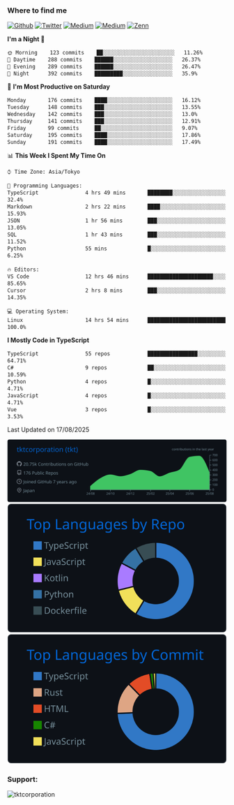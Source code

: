 <!-- <p align="left"> <img src="https://komarev.com/ghpvc/?username=tktcorporation&label=Profile%20views&color=0e75b6&style=flat" alt="tktcorporation" /> </p> -->

<h3>Where to find me</h3>
<p>
<a href="https://github.com/tktcorporation" target="_blank"><img alt="Github" src="https://img.shields.io/badge/GitHub-%2312100E.svg?&style=for-the-badge&logo=Github&logoColor=white" /></a>
<a href="https://twitter.com/tktcorporation" target="_blank"><img alt="Twitter" src="https://img.shields.io/badge/twitter-%231DA1F2.svg?&style=for-the-badge&logo=twitter&logoColor=white" /></a>
<a href="https://www.linkedin.com/in/tktcorporation" target="_blank"><img alt="Medium" src="https://img.shields.io/badge/linkdin-0a66c2.svg?&style=for-the-badge&logo=linkedin&logoColor=white" /></a>
<a href="https://qiita.com/tktcorporation" target="_blank"><img alt="Medium" src="https://img.shields.io/badge/qiita-55C500.svg?&style=for-the-badge&logo=qiita&logoColor=white" /></a>
<a href="https://zenn.dev/tktcorporation" target="_blank"><img alt="Zenn" src="https://img.shields.io/badge/Zenn-3EA8FF.svg?&style=for-the-badge&logo=Zenn&logoColor=white" /></a>
</p>
  
<!--START_SECTION:waka-->
**I'm a Night 🦉** 

```text
🌞 Morning    123 commits    ██░░░░░░░░░░░░░░░░░░░░░░░   11.26% 
🌆 Daytime    288 commits    ██████░░░░░░░░░░░░░░░░░░░   26.37% 
🌃 Evening    289 commits    ██████░░░░░░░░░░░░░░░░░░░   26.47% 
🌙 Night      392 commits    █████████░░░░░░░░░░░░░░░░   35.9%

```
📅 **I'm Most Productive on Saturday** 

```text
Monday       176 commits    ████░░░░░░░░░░░░░░░░░░░░░   16.12% 
Tuesday      148 commits    ███░░░░░░░░░░░░░░░░░░░░░░   13.55% 
Wednesday    142 commits    ███░░░░░░░░░░░░░░░░░░░░░░   13.0% 
Thursday     141 commits    ███░░░░░░░░░░░░░░░░░░░░░░   12.91% 
Friday       99 commits     ██░░░░░░░░░░░░░░░░░░░░░░░   9.07% 
Saturday     195 commits    ████░░░░░░░░░░░░░░░░░░░░░   17.86% 
Sunday       191 commits    ████░░░░░░░░░░░░░░░░░░░░░   17.49%

```


📊 **This Week I Spent My Time On** 

```text
⌚︎ Time Zone: Asia/Tokyo

💬 Programming Languages: 
TypeScript               4 hrs 49 mins       ████████░░░░░░░░░░░░░░░░░   32.4% 
Markdown                 2 hrs 22 mins       ████░░░░░░░░░░░░░░░░░░░░░   15.93% 
JSON                     1 hr 56 mins        ███░░░░░░░░░░░░░░░░░░░░░░   13.05% 
SQL                      1 hr 43 mins        ███░░░░░░░░░░░░░░░░░░░░░░   11.52% 
Python                   55 mins             █░░░░░░░░░░░░░░░░░░░░░░░░   6.25%

🔥 Editors: 
VS Code                  12 hrs 46 mins      █████████████████████░░░░   85.65% 
Cursor                   2 hrs 8 mins        ███░░░░░░░░░░░░░░░░░░░░░░   14.35%

💻 Operating System: 
Linux                    14 hrs 54 mins      █████████████████████████   100.0%

```

**I Mostly Code in TypeScript** 

```text
TypeScript               55 repos            ████████████████░░░░░░░░░   64.71% 
C#                       9 repos             ██░░░░░░░░░░░░░░░░░░░░░░░   10.59% 
Python                   4 repos             █░░░░░░░░░░░░░░░░░░░░░░░░   4.71% 
JavaScript               4 repos             █░░░░░░░░░░░░░░░░░░░░░░░░   4.71% 
Vue                      3 repos             █░░░░░░░░░░░░░░░░░░░░░░░░   3.53%

```



 Last Updated on 17/08/2025
<!--END_SECTION:waka-->

[![](https://raw.githubusercontent.com/tktcorporation/tktcorporation/master/profile-summary-card-output/github_dark/0-profile-details.svg)](https://github.com/vn7n24fzkq/github-profile-summary-cards)
[![](https://raw.githubusercontent.com/tktcorporation/tktcorporation/master/profile-summary-card-output/github_dark/1-repos-per-language.svg)](https://github.com/vn7n24fzkq/github-profile-summary-cards) [![](https://raw.githubusercontent.com/tktcorporation/tktcorporation/master/profile-summary-card-output/github_dark/2-most-commit-language.svg)](https://github.com/vn7n24fzkq/github-profile-summary-cards)

<h3 align="left">Support:</h3>
<p><a href="https://www.buymeacoffee.com/tktcorporation"> <img align="left" src="https://cdn.buymeacoffee.com/buttons/v2/default-yellow.png" height="50" width="210" alt="tktcorporation" /></a></p><br><br>
